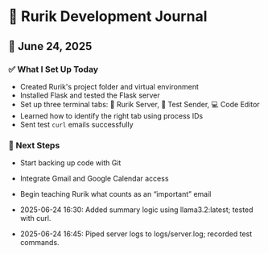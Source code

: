 # 🧠 Rurik Development Journal

## 📅 June 24, 2025

### ✅ What I Set Up Today
- Created Rurik's project folder and virtual environment
- Installed Flask and tested the Flask server
- Set up three terminal tabs: 🧠 Rurik Server, 📨 Test Sender, 💻 Code Editor
- Learned how to identify the right tab using process IDs
- Sent test `curl` emails successfully

### 🔄 Next Steps
- Start backing up code with Git
- Integrate Gmail and Google Calendar access
- Begin teaching Rurik what counts as an “important” email

- 2025-06-24 16:30: Added summary logic using llama3.2:latest; tested with curl.
- 2025-06-24 16:45: Piped server logs to logs/server.log; recorded test commands.
